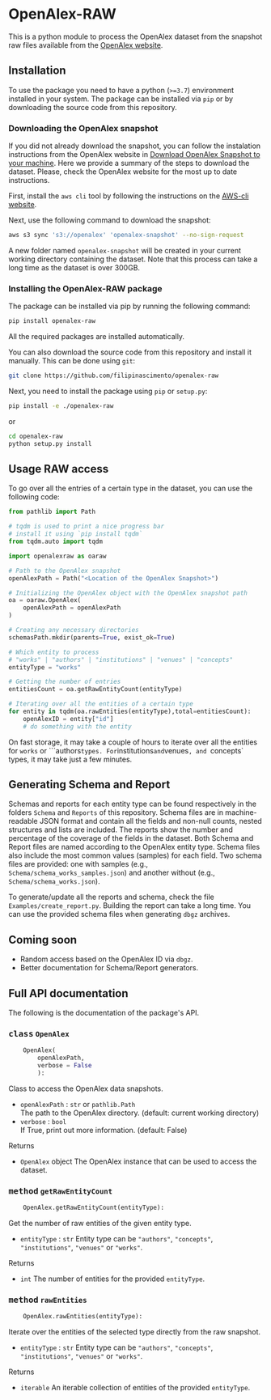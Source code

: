# OpenAlex-RAW
This is a python module to process the OpenAlex dataset from the snapshot raw files available from the [OpenAlex website](https://www.openalex.org).

## Installation
To use the package you need to have a python (`>=3.7`) environment installed in your system. The package can be installed via `pip` or by downloading the source code from this repository.

### Downloading the OpenAlex snapshot
If you did not already download the snapshot, you can follow the instalation instructions from the OpenAlex website in [Download OpenAlex Snapshot to your machine](https://docs.openalex.org/download-snapshot/download-to-your-machine). Here we provide a summary of the steps to download the dataset. Please, check the OpenAlex website for the most up to date instructions.

First, install the `aws cli` tool by following the instructions on the [AWS-cli website](https://docs.aws.amazon.com/cli/latest/userguide/getting-started-install.html).

Next, use the following command to download the snapshot:
```bash
aws s3 sync 's3://openalex' 'openalex-snapshot' --no-sign-request 
```

A new folder named `openalex-snapshot` will be created in your current working directory containing the dataset. Note that this process can take a long time as the dataset is over 300GB.

### Installing the OpenAlex-RAW package
The package can be installed via pip by running the following command:

```bash
pip install openalex-raw
```

All the required packages are installed automatically.

You can also download the source code from this repository and install it manually. This can be done using `git`:

```bash
git clone https://github.com/filipinascimento/openalex-raw
```

Next, you need to install the package using `pip` or `setup.py`:

```bash
pip install -e ./openalex-raw
```
or

```bash
cd openalex-raw
python setup.py install
```

## Usage RAW access
To go over all the entries of a certain type in the dataset, you can use the following code:

```python
from pathlib import Path

# tqdm is used to print a nice progress bar
# install it using `pip install tqdm`
from tqdm.auto import tqdm

import openalexraw as oaraw

# Path to the OpenAlex snapshot
openAlexPath = Path("<Location of the OpenAlex Snapshot>")

# Initializing the OpenAlex object with the OpenAlex snapshot path
oa = oaraw.OpenAlex(
    openAlexPath = openAlexPath
)

# Creating any necessary directories
schemasPath.mkdir(parents=True, exist_ok=True)

# Which entity to process
# "works" | "authors" | "institutions" | "venues" | "concepts"
entityType = "works"

# Getting the number of entries
entitiesCount = oa.getRawEntityCount(entityType)

# Iterating over all the entities of a certain type
for entity in tqdm(oa.rawEntities(entityType),total=entitiesCount):
    openAlexID = entity["id"]
    # do something with the entity
```

On fast storage, it may take a couple of hours to iterate over all the entities for `works` or ```authors` types. For `institutions` and `venues`, and `concepts` types, it may take just a few minutes.


## Generating Schema and Report
Schemas and reports for each entity type can be found respectively in the folders `Schema` and `Reports` of this repository. Schema files are in machine-readable JSON format and contain all the fields and non-null counts, nested structures and lists are included. The reports show the number and percentage of the coverage of the fields in the dataset. Both Schema and Report files are named according to the OpenAlex entity type. Schema files also include the most common values (samples) for each field. Two schema files are provided: one with samples (e.g., `Schema/schema_works_samples.json`) and another without (e.g., `Schema/schema_works.json`).

To generate/update all the reports and schema, check the file `Examples/create_report.py`. Building the report can take a long time. You can use the provided schema files when generating `dbgz` archives.

## Coming soon
 - Random access based on the OpenAlex ID via `dbgz`.
 - Better documentation for Schema/Report generators.


## Full API documentation
The following is the documentation of the package's API.

### <kbd>class</kbd> `OpenAlex`
```python
    OpenAlex(
        openAlexPath,
        verbose = False
        ):
```
Class to access the OpenAlex data snapshots.
  * `openAlexPath` : `str` or `pathlib.Path`  
    The path to the OpenAlex directory. (default: current working directory)
  * `verbose` : `bool`  
    If True, print out more information. (default: False)

Returns 
  * `OpenAlex` object 
    The OpenAlex instance that can be used to access the dataset.


### <kbd>method</kbd> `getRawEntityCount`
```python
    OpenAlex.getRawEntityCount(entityType):
```
Get the number of raw entities of the given entity type.
  * `entityType` : `str` 
    Entity type can be `"authors"`, `"concepts"`, `"institutions"`, `"venues"` or `"works"`.

Returns 
  * `int` 
    The number of entities for the provided `entityType`.


### <kbd>method</kbd> `rawEntities`
```python
    OpenAlex.rawEntities(entityType):
```
Iterate over the entities of the selected type directly from the raw snapshot.
  * `entityType` : `str` 
    Entity type can be `"authors"`, `"concepts"`, `"institutions"`, `"venues"` or `"works"`.

Returns 
  * `iterable` 
    An iterable collection of entities of the provided `entityType`.

